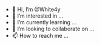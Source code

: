 - 👋 Hi, I’m @White4y
- 👀 I’m interested in ...
- 🌱 I’m currently learning ...
- 💞️ I’m looking to collaborate on ...
- 📫 How to reach me ...

<!---
White4y/White4y is a ✨ special ✨ repository because its `README.md` (this file) appears on your GitHub profile.
You can click the Preview link to take a look at your changes.
--
